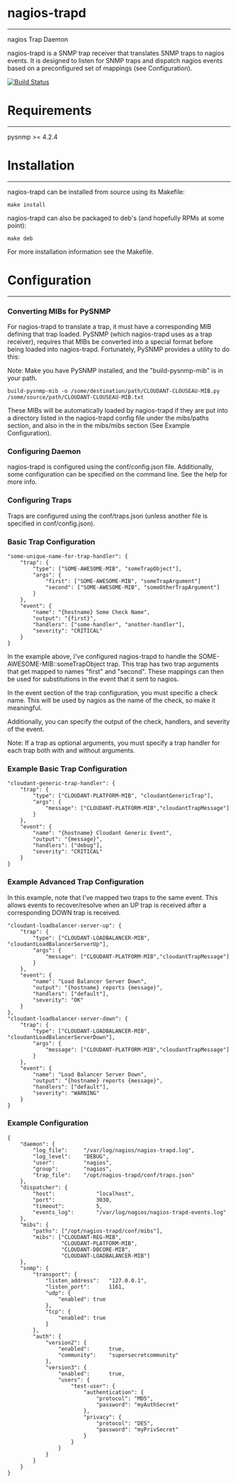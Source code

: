 # nagios-trapd
* * *

nagios Trap Daemon

nagios-trapd is a SNMP trap receiver that translates SNMP traps to nagios events.
It is designed to listen for SNMP traps and dispatch nagios events based on a
preconfigured set of mappings (see Configuration).

[![Build Status](https://travis-ci.org/heftyy/nagios-trapd.svg?branch=master)](https://travis-ci.org/heftyy/nagios-trapd)

# Requirements
* * *

pysnmp >= 4.2.4

# Installation
* * *

nagios-trapd can be installed from source using its Makefile:

```
make install
```

nagios-trapd can also be packaged to deb's (and hopefully RPMs at some point):

```
make deb
```

For more installation information see the Makefile.

# Configuration
* * *

### Converting MIBs for PySNMP

For nagios-trapd to translate a trap, it must have a corresponding MIB defining
that trap loaded. PySNMP (which nagios-trapd uses as a trap receiver), requires
that MIBs be converted into a special format before being loaded into
nagios-trapd. Fortunately, PySNMP provides a utility to do this:

Note: Make you have PySNMP installed, and the "build-pysnmp-mib" is in your path.

```
build-pysnmp-mib -o /some/destination/path/CLOUDANT-CLOUSEAU-MIB.py /some/source/path/CLOUDANT-CLOUSEAU-MIB.txt
```

These MIBs will be automatically loaded by nagios-trapd if they are put into
a directory listed in the nagios-trapd config file under the mibs/paths section,
and also in the in the mibs/mibs section (See Example Configuration).

### Configuring Daemon

nagios-trapd is configured using the conf/config.json file. Additionally, some
configuration can be specified on the command line. See the help for more info.

### Configuring Traps

Traps are configured using the conf/traps.json (unless another file is specified
in conf/config.json).

### Basic Trap Configuration
```
"some-unique-name-for-trap-handler": {
    "trap": {
        "type": ["SOME-AWESOME-MIB", "someTrapObject"],
        "args": {
            "first": ["SOME-AWESOME-MIB", "someTrapArgument"]
            "second": ["SOME-AWESOME-MIB", "someOtherTrapArgument"]
        }
    },
    "event": {
        "name": "{hostname} Some Check Name",
        "output": "{first}",
        "handlers": ["some-handler", "another-handler"],
        "severity": "CRITICAL"
    }
}
```

In the example above, I've configured nagios-trapd to handle the
SOME-AWESOME-MIB::someTrapObject trap. This trap has two trap arguments that
get mapped to names "first" and "second". These mappings can then be used for
substitutions in the event that it sent to nagios.

In the event section of the trap configuration, you must specific a check name.
This will be used by nagios as the name of the check, so make it meaningful.

Additionally, you can specify the output of the check, handlers, and severity of
the event. 

Note: If a trap as optional arguments, you must specify a trap handler for
each trap both with and without arguments.

### Example Basic Trap Configuration
```
"cloudant-generic-trap-handler": {
    "trap": {
        "type": ["CLOUDANT-PLATFORM-MIB", "cloudantGenericTrap"],
        "args": {
            "message": ["CLOUDANT-PLATFORM-MIB","cloudantTrapMessage"]
        }
    },
    "event": {
        "name": "{hostname} Cloudant Generic Event",
        "output": "{message}",
        "handlers": ["debug"],
        "severity": "CRITICAL"
    }
}
```

### Example Advanced Trap Configuration

In this example, note that I've mapped two traps to the same event. This allows
events to recover/resolve when an UP trap is received after a corresponding DOWN
trap is received.

```
"cloudant-loadbalancer-server-up": {
    "trap": {
        "type": ["CLOUDANT-LOADBALANCER-MIB", "cloudantLoadBalancerServerUp"],
        "args": {
            "message": ["CLOUDANT-PLATFORM-MIB","cloudantTrapMessage"]
        }
    },
    "event": {
        "name": "Load Balancer Server Down",
        "output": "{hostname} reports {message}",
        "handlers": ["default"],
        "severity": "OK"
    }
},
"cloudant-loadbalancer-server-down": {
    "trap": {
        "type": ["CLOUDANT-LOADBALANCER-MIB", "cloudantLoadBalancerServerDown"],
        "args": {
            "message": ["CLOUDANT-PLATFORM-MIB","cloudantTrapMessage"]
        }
    },
    "event": {
        "name": "Load Balancer Server Down",
        "output": "{hostname} reports {message}",
        "handlers": ["default"],
        "severity": "WARNING"
    }
}
```

### Example Configuration
```
{
    "daemon": {
        "log_file":     "/var/log/nagios/nagios-trapd.log",
        "log_level":    "DEBUG",
        "user":         "nagios",
        "group":        "nagios",
        "trap_file":    "/opt/nagios-trapd/conf/traps.json"
    },
    "dispatcher": {
        "host":             "localhost",
        "port":             3030,
        "timeout":          5,
        "events_log":       "/var/log/nagios/nagios-trapd-events.log"
    },
    "mibs": {
        "paths": ["/opt/nagios-trapd/conf/mibs"],
        "mibs": ["CLOUDANT-REG-MIB",
                 "CLOUDANT-PLATFORM-MIB",
                 "CLOUDANT-DBCORE-MIB",
                 "CLOUDANT-LOADBALANCER-MIB"]
    },
    "snmp": {
        "transport": {
            "listen_address":   "127.0.0.1",
            "listen_port":      1161,
            "udp": {
                "enabled": true
            },
            "tcp": {
                "enabled": true
            }
        },
        "auth": {
            "version2": {
                "enabled":      true,
                "community":    "supersecretcommunity"
            },
            "version3": {
                "enabled":      true,
                "users": {
                    "test-user": {
                        "authentication": {
                            "protocol": "MD5",
                            "password": "myAuthSecret"
                        },
                        "privacy": {
                            "protocol": "DES",
                            "password": "myPrivSecret"
                        }
                    }
                }
            }
        }
    }
} 
```
